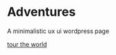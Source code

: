 # Adventures
A minimalistic ux ui wordpress page 

[tour the world ](https://dev-best-crossover-suv.pantheonsite.io)
